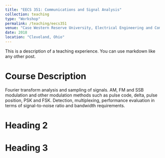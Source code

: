 ```yaml
---
title: "EECS 351: Communications and Signal Analysis"
collection: teaching
type: "Workshop"
permalink: /teaching/eecs351
venue: "Case Western Reserve University, Electrical Engineering and Computer Science"
date: 2018
location: "Cleveland, Ohio"
---
```


This is a description of a teaching experience. You can use markdown like any other post.

Course Description
======
Fourier transform analysis and sampling of signals. AM, FM and SSB modulation and other modulation methods such as pulse code, delta, pulse position, PSK and FSK. Detection, multiplexing, performance evaluation in terms of signal-to-noise ratio and bandwidth requirements.

Heading 2
======

Heading 3
======
